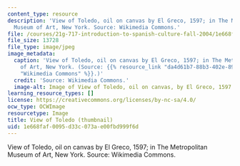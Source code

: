```yaml
---
content_type: resource
description: 'View of Toledo, oil on canvas by El Greco, 1597; in The Metropolitan
  Museum of Art, New York. Source: Wikimedia Commons.'
file: /courses/21g-717-introduction-to-spanish-culture-fall-2004/1e668faf0095d33c073ae00fbd999f6d_21g-717f04-th.jpg
file_size: 13728
file_type: image/jpeg
image_metadata:
  caption: 'View of Toledo, oil on canvas by El Greco, 1597; in The Metropolitan Museum
    of Art, New York. (Source: {{% resource_link "da4d61b7-88b3-402e-898b-dc9935c106c4"
    "Wikimedia Commons" %}}.)'
  credit: 'Source: Wikimedia Commons.'
  image-alt: Image of View of Toledo, oil on canvas, by El Greco, 1597.
learning_resource_types: []
license: https://creativecommons.org/licenses/by-nc-sa/4.0/
ocw_type: OCWImage
resourcetype: Image
title: View of Toledo (thumbnail)
uid: 1e668faf-0095-d33c-073a-e00fbd999f6d
---
```

View of Toledo, oil on canvas by El Greco, 1597; in The Metropolitan Museum of Art, New York. Source: Wikimedia Commons.
